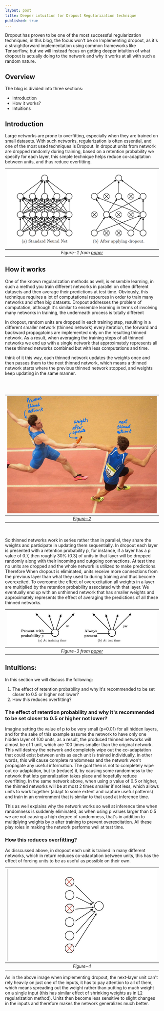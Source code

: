 ```yaml
---
layout: post
title: Deeper intuition for Dropout Regularization technique 
published: true
---
```



Dropout has proven to be one of the most successful regularization techniques, in this blog, the focus won't be on Implementing dropout, as it's a straightforward implementation using common frameworks like Tensorflow, but we will instead focus on getting deeper intuition of what dropout is actually doing to the network and why it works at all with such a random nature.

## Overview
The blog is divided into three sections:
* Introduction 
* How it works?
* Intuitions


## Introduction
Large networks are prone to overfitting, especially when they are trained on small datasets. With such networks, regularization is often essential, and one of the most used techniques is Dropout. In dropout units from network are dropped randomly during training, based on a retention probability we specify for each layer, this simple technique helps reduce co-adaptation between units, and thus reduce overfitting.

| ![Dropout_general_image](../images/images/Dropout/dropout_general.png) |
|:--:| 
 *Figure-1 from* *[paper](https://www.cs.toronto.edu/~rsalakhu/papers/srivastava14a.pdf)* |

## How it works

One of the known regularization methods as well, is ensemble learning, in such a method you train different networks in parallel on often different datasets and then average their predictions at test time. Obviously, this technique requires a lot of computational resources in order to train many networks and often big datasets. Dropout addresses the problem of computation, although it's similar to ensemble learning in terms of involving many networks in training, the underneath process is totally different

In dropout, random units are dropped in each training step, resulting in a different smaller network (thinned network) every iteration, the forward and backward propagatoins are implemented only on the resulting thinned network. As a result, when averaging the training steps of all thinned networks we end up with a single network that approximately represents all these thinned networks combined but with less computations and time.

think of it this way, each thinned network updates the weights once and then passes them to the next thinned network, which means a thinned network starts where the previous thinned network stopped, and weights keep updating in the same manner. 

<br></br>

| ![Dropout_general_image](../images/images/Dropout/athlete.jpg) |
|:--:| 
| *[Figure-2](https://sportsmatik.com/uploads/matik-sports-corner/matik-know-how/relay_1564644996.jpg)* |

<br></br>
So thinned networks work in series rather than in parallel, they share the weights and participate in updating them sequentially. In dropout each layer is presented with a retention probability p, for instance, if a layer has a p value of 0.7, then roughly 30% (0.3) of units in that layer will be dropped randomly along with their incoming and outgoing connections. At test time no units are dropped and the whole network is utilized to make predictions. Therefore When dropout is eliminated, units receive more connections from the previous layer than what they used to during training and thus become overexcited. To overcome the effect of overexcitation all weights in a layer are multiplied by the retention probability associated with that layer. We eventually end up with an unthinned network that has smaller weights and approximately represents the effect of averaging the predictions of all these thinned networks.

| ![Dropout_general_image](../images/images/Dropout/units.jpg) |
|:--:| 
| *Figure-3 from* *[paper](https://sportsmatik.com/uploads/matik-sports-corner/matik-know-how/relay_1564644996.jpg)* |


## Intuitions:
In this section we will discuss the following:
1. The effect of retention probability and why it's recommended to be set closer to 0.5 or higher not lower?
1. How this reduces overfitting?

### The effect of retention probability and why it's recommended to be set closer to 0.5 or higher not lower?

Imagine setting the value of p to be very small (p=0.01) for all hidden layers, and for the sake of this example assume the network to have only one hidden layer of 100 units, as a result, the produced thinned networks will almost be of 1 unit, which are 100 times smaller than the original network. This will destroy the network and completely wipe out the co-adaptation that could exist between units as each unit is trained individually, in other words, this will cause complete randomness and the network won't propagate any useful information. The goal then is not to completely wipe out co-adaptation, but to (reduce) it, by causing some randomness to the network that lets generalization takes place and hopefully reduce overfitting. In the same network above, when using p value of 0.5 or higher, the thinned networks will be at most 2 times smaller if not less, which allows units to work together (adapt to some extent and capture useful patterns) and train in an environment that is similar to that used at inference time.  

This as well explains why the network works so well at inference time when randomness is suddenly eliminated, as when using p values larger than 0.5 we are not causing a high degree of randomness, that's in addition to multiplying weights by p after training to prevent overexcitation. All these play roles in making the network performs well at test time.

### How this reduces overfitting? 

As disscussed above, in dropout each unit is trained in many different networks, which in return reduces co-adaptation between units, this has the effect of forcing units to be as useful as possible on their own.

| ![Dropout_general_image](../images/images/Dropout/overfitting.jpg) |
|:--:| 
| *Figure-4* |


As in the above image when implementing dropout, the next-layer unit can't rely heavily on just one of the inputs, it has to pay attention to all of them, which means spreading out the weight rather than putting to much weight on a single input (this has similar effect of shrinking weights as in L2 regularization method). Units then become less sensitive to slight changes in the inputs and therefore makes the network generalizes much better.




